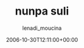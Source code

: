 ---
title: 'nunpa suli'
posts: 1
hash: 't571'
author: 'lenadi_moucina'
date: 2006-10-30T12:11:00+00:00
sources:
  - http://forums.tokipona.org/viewtopic.php%3Ft=571.html
---